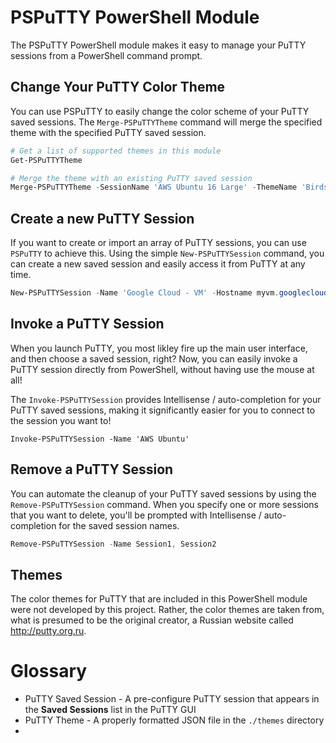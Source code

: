 # PSPuTTY PowerShell Module

The PSPuTTY PowerShell module makes it easy to manage your PuTTY sessions from a PowerShell command prompt.

## Change Your PuTTY Color Theme

You can use PSPuTTY to easily change the color scheme of your PuTTY saved sessions.
The `Merge-PSPuTTYTheme` command will merge the specified theme with the specified PuTTY saved session.

```PowerShell
# Get a list of supported themes in this module
Get-PSPuTTYTheme 

# Merge the theme with an existing PuTTY saved session 
Merge-PSPuTTYTheme -SessionName 'AWS Ubuntu 16 Large' -ThemeName 'Birds of Paradise'
```

## Create a new PuTTY Session

If you want to create or import an array of PuTTY sessions, you can use `PSPuTTY` to achieve this.
Using the simple `New-PSPuTTYSession` command, you can create a new saved session and easily access it from PuTTY at any time.

```PowerShell
New-PSPuTTYSession -Name 'Google Cloud - VM' -Hostname myvm.googlecloud.com -Port 22 -Theme Chalkboard 
```

## Invoke a PuTTY Session 

When you launch PuTTY, you most likley fire up the main user interface, and then choose a saved session, right?
Now, you can easily invoke a PuTTY session directly from PowerShell, without having use the mouse at all!

The `Invoke-PSPuTTYSession` provides Intellisense / auto-completion for your PuTTY saved sessions, making it significantly easier for you to connect to the session you want to!

```
Invoke-PSPuTTYSession -Name 'AWS Ubuntu'
```

## Remove a PuTTY Session

You can automate the cleanup of your PuTTY saved sessions by using the `Remove-PSPuTTYSession` command.
When you specify one or more sessions that you want to delete, you'll be prompted with Intellisense / auto-completion for the saved session names.

```PowerShell
Remove-PSPuTTYSession -Name Session1, Session2
```

## Themes

The color themes for PuTTY that are included in this PowerShell module were not developed by this project.
Rather, the color themes are taken from, what is presumed to be the original creator, a Russian website called http://putty.org.ru. 

# Glossary

- PuTTY Saved Session - A pre-configure PuTTY session that appears in the **Saved Sessions** list in the PuTTY GUI 
- PuTTY Theme - A properly formatted JSON file in the `./themes` directory
- 
